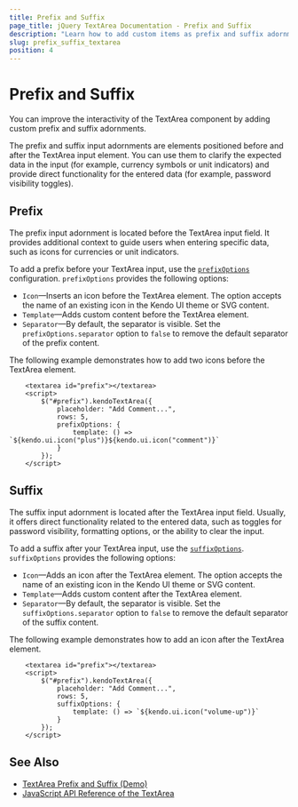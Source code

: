 ```yaml
---
title: Prefix and Suffix
page_title: jQuery TextArea Documentation - Prefix and Suffix
description: "Learn how to add custom items as prefix and suffix adornments to enhance the user interface interactivity when using the Kendo UI for jQuery TextArea."
slug: prefix_suffix_textarea
position: 4
---
```


# Prefix and Suffix

You can improve the interactivity of the TextArea component by adding custom prefix and suffix adornments.

The prefix and suffix input adornments are elements positioned before and after the TextArea input element. You can use them to clarify the expected data in the input (for example, currency symbols or unit indicators) and provide direct functionality for the entered data (for example, password visibility toggles).

## Prefix

The prefix input adornment is located before the TextArea input field. It provides additional context to guide users when entering specific data, such as icons for currencies or unit indicators.

To add a prefix before your TextArea input, use the [`prefixOptions`](/api/javascript/ui/textarea/configuration/prefixoptions) configuration. `prefixOptions` provides the following options:

* `Icon`&mdash;Inserts an icon before the TextArea element. The option accepts the name of an existing icon in the Kendo UI theme or SVG content.
* `Template`&mdash;Adds custom content before the TextArea element.
* `Separator`&mdash;By default, the separator is visible. Set the `prefixOptions.separator` option to `false` to remove the default separator of the prefix content. 

The following example demonstrates how to add two icons before the TextArea element.

```dojo
    <textarea id="prefix"></textarea>
    <script>
        $("#prefix").kendoTextArea({
            placeholder: "Add Comment...",
            rows: 5,
            prefixOptions: {
                template: () => `${kendo.ui.icon("plus")}${kendo.ui.icon("comment")}`
            }
        });
    </script>
```

## Suffix

The suffix input adornment is located after the TextArea input field. Usually, it offers direct functionality related to the entered data, such as toggles for password visibility, formatting options, or the ability to clear the input.

To add a suffix after your TextArea input, use the [`suffixOptions`](/api/javascript/ui/textarea/configuration/suffixoptions). `suffixOptions` provides the following options:

* `Icon`&mdash;Adds an icon after the TextArea element. The option accepts the name of an existing icon in the Kendo UI theme or SVG content.
* `Template`&mdash;Adds custom content after the TextArea element.
* `Separator`&mdash;By default, the separator is visible. Set the `suffixOptions.separator` option to `false` to remove the default separator of the suffix content. 

The following example demonstrates how to add an icon after the TextArea element.

```dojo
    <textarea id="prefix"></textarea>
    <script>
        $("#prefix").kendoTextArea({
            placeholder: "Add Comment...",
            rows: 5,
            suffixOptions: {
                template: () => `${kendo.ui.icon("volume-up")}`
            }
        });
    </script>
```

## See Also

* [TextArea Prefix and Suffix (Demo)](https://demos.telerik.com/kendo-ui/textarea/prefix-suffix)
* [JavaScript API Reference of the TextArea](/api/javascript/ui/textarea)